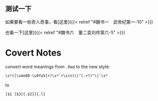 ---
---

## 测试一下

如果要看一些奇人奇事，看[这里]({{< relref "#魏书一　武帝纪第一-10" >}})

也看一下[这里]({{< relref "#魏书六　董二袁刘传第六-5" >}})


# Covert Notes

convert word meanings from `.Rmd` to the new style:
```
\s*([\u4e00-\u9fa5]+)\s*`r\s(n)\("(.+?)"\)`\s*
```
to
```
[$1 [$3]{.$2}]{.l}
```